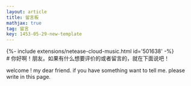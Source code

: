 ```yaml
---
layout: article
title: 留言板
mathjax: true
tag: 留言
key: 1453-05-29-new-template
---
```


<div>{%- include extensions/netease-cloud-music.html id='501638' -%}</div>
# 你好啊！朋友。如果有什么想要评价的或者留言的，就在下面说吧！

welcome ! my dear friend. if you have something want to tell me. please write in this page.
